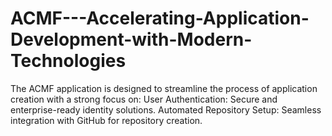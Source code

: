 # ACMF---Accelerating-Application-Development-with-Modern-Technologies
The ACMF application is designed to streamline the process of application creation with a strong focus on:  User Authentication: Secure and enterprise-ready identity solutions. Automated Repository Setup: Seamless integration with GitHub for repository creation. 
